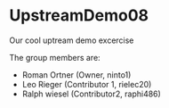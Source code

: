 # UpstreamDemo08

Our cool uptream demo excercise

The group members are:  
- Roman Ortner (Owner, ninto1)
- Leo Rieger (Contributor 1, rielec20)
- Ralph wiesel (Contributor2, raphi486)
